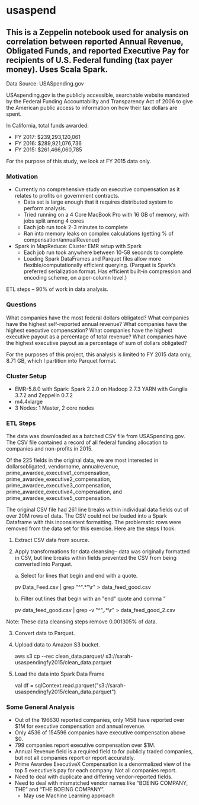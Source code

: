 # usaspend
## This is a Zeppelin notebook used for analysis on correlation between reported Annual Revenue, Obligated Funds, and reported Executive Pay for recipients of U.S. Federal funding (tax payer money). Uses Scala Spark.

Data Source: USASpending.gov

USAspending.gov is the publicly accessible, searchable website mandated by the Federal Funding Accountability and Transparency Act of 2006 to give the American public access to information on how their tax dollars are spent.

In California, total funds awarded:
* FY 2017:     $239,293,120,061
* FY 2016:     $289,921,076,736
* FY 2015:     $261,466,060,785

For the purpose of this study, we look at FY 2015 data only.

### Motivation

* Currently no comprehensive study on executive compensation as it relates to profits on government contracts.
  * Data set is large enough that it requires distributed system to perform analysis. 
  * Tried running on a 4 Core MacBook Pro with 16 GB of memory, with jobs split among 4 cores
  * Each job run took 2-3 minutes to complete
  * Ran into memory leaks on complex calculations (getting % of compensation/annualRevenue)
* Spark in MapReduce: Cluster EMR setup with Spark
  * Each job run took anywhere between 10-58 seconds to complete
  * Loading Spark DataFrames and Parquet files allow more flexible/computationally efficient querying. (Parquet is Spark’s preferred serialization format. Has efficient built-in compression and encoding scheme, on a per-column level.)

ETL steps – 90% of work in data analysis.


### Questions

What companies have the most federal dollars obligated?
What companies have the highest self-reported annual revenue?
What companies have the highest executive compensation?
What companies have the highest executive payout as a percentage of total revenue?
What companies have the highest executive payout as a percentage of sum of dollars obligated?

For the purposes of this project, this analysis is limited to FY 2015 data only,  8.71 GB, which I partition into Parquet format.


### Cluster Setup

* EMR-5.8.0 with Spark: Spark 2.2.0 on Hadoop 2.7.3 YARN with Ganglia 3.7.2 and Zeppelin 0.7.2
* m4.4xlarge
* 3 Nodes: 1 Master, 2 core nodes


### ETL Steps

The data was downloaded as a batched CSV file from USASpending.gov. The CSV file contained a record of all federal funding allocation to companies and non-profits in 2015.

Of the 225 fields in the original data, we are most interested in dollarsobligated, vendorname, annualrevenue, prime_awardee_executive1_compensation, prime_awardee_executive2_compensation, prime_awardee_executive3_compensation, prime_awardee_executive4_compensation, and prime_awardee_executive5_compensation.

The original CSV file had 261 line breaks within individual data fields out of over 20M rows of data. The CSV could not be loaded into a Spark Dataframe with this inconsistent formatting. The problematic rows were removed from the data set for this exercise. Here are the steps I took:

1. Extract CSV data from source. 

2. Apply transformations for data cleansing– data was originally formatted in CSV, but line breaks within fields prevented the CSV from being converted into Parquet.

   a. Select for lines that begin and end with a quote.

   pv Data_Feed.csv | grep "^\".*\"\r" > data_feed_good.csv  

   b. Filter out lines that begin with an "end" quote and comma  “
   
   pv data_feed_good.csv | grep -v "^\",.*\r" > data_feed_good_2.csv 

Note:  These data cleansing steps remove 0.001305% of data.

3. Convert data to Parquet.
4. Upload data to Amazon S3 bucket.

   aws s3 cp --rec clean_data.parquet/ s3://sarah-usaspendingfy2015/clean_data.parquet

5.  Load the data into Spark Data Frame

    val df = sqlContext.read.parquet("s3://sarah-usaspendingfy2015/clean_data.parquet")




### Some General Analysis

* Out of the 196630 reported companies, only 1458 have reported over $1M for executive compensation and annual revenue.
* Only 4536 of 154596 companies have executive compensation above $0. 
* 799 companies report executive compensation over $1M.
* Annual Revenue field is a required field to for publicly traded companies, but not all companies report or report accurately. 
* Prime Awardee ExecutiveX Compensation is a denormalized view of the top 5 executive’s pay for each company. Not all companies report.
* Need to deal with duplicate and differing vendor-reported fields.
* Need to deal with mismatched vendor names like “BOEING COMPANY, THE” and “THE BOEING COMPANY”.
  * May use Machine Learning approach





